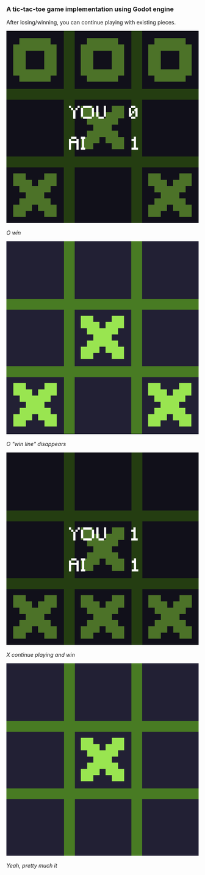 ### A tic-tac-toe game implementation using Godot engine

After losing/winning, you can continue playing with existing pieces.


![O win](https://github.com/enchantmenttable/tic-tac-toe-godot/blob/master/screenshots/screenshot1.png)

_O win_


![O win line disappears](https://github.com/enchantmenttable/tic-tac-toe-godot/blob/master/screenshots/screenshot2.png)

_O "win line" disappears_


![X continue playing and win](https://github.com/enchantmenttable/tic-tac-toe-godot/blob/master/screenshots/screenshot3.png)

_X continue playing and win_


![Yeah, pretty much it](https://github.com/enchantmenttable/tic-tac-toe-godot/blob/master/screenshots/screenshot4.png)

_Yeah, pretty much it_
